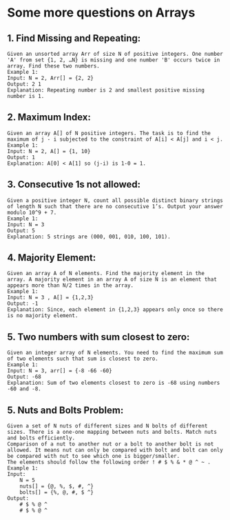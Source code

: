 # Some more questions on Arrays

## 1. Find Missing and Repeating:
    Given an unsorted array Arr of size N of positive integers. One number 'A' from set {1, 2, …N} is missing and one number 'B' occurs twice in array. Find these two numbers.
    Example 1:
    Input: N = 2, Arr[] = {2, 2}
    Output: 2 1
    Explanation: Repeating number is 2 and smallest positive missing number is 1.

## 2. Maximum Index:
    Given an array A[] of N positive integers. The task is to find the maximum of j - i subjected to the constraint of A[i] < A[j] and i < j.
    Example 1:
    Input: N = 2, A[] = {1, 10}
    Output: 1
    Explanation: A[0] < A[1] so (j-i) is 1-0 = 1.

## 3. Consecutive 1s not allowed:
    Given a positive integer N, count all possible distinct binary strings of length N such that there are no consecutive 1’s. Output your answer modulo 10^9 + 7.
    Example 1:
    Input: N = 3
    Output: 5
    Explanation: 5 strings are (000, 001, 010, 100, 101).

## 4. Majority Element:
    Given an array A of N elements. Find the majority element in the array. A majority element in an array A of size N is an element that appears more than N/2 times in the array.
    Example 1:
    Input: N = 3 , A[] = {1,2,3} 
    Output: -1
    Explanation: Since, each element in {1,2,3} appears only once so there is no majority element.

## 5. Two numbers with sum closest to zero:
    Given an integer array of N elements. You need to find the maximum sum of two elements such that sum is closest to zero.
    Example 1:
    Input: N = 3, arr[] = {-8 -66 -60}
    Output: -68
    Explanation: Sum of two elements closest to zero is -68 using numbers -60 and -8.

## 5. Nuts and Bolts Problem:
    Given a set of N nuts of different sizes and N bolts of different sizes. There is a one-one mapping between nuts and bolts. Match nuts and bolts efficiently.
    Comparison of a nut to another nut or a bolt to another bolt is not allowed. It means nut can only be compared with bolt and bolt can only be compared with nut to see which one is bigger/smaller.
    The elements should follow the following order ! # $ % & * @ ^ ~ .  
    Example 1:
    Input: 
        N = 5
        nuts[] = {@, %, $, #, ^}
        bolts[] = {%, @, #, $ ^}
    Output: 
        # $ % @ ^
        # $ % @ ^

